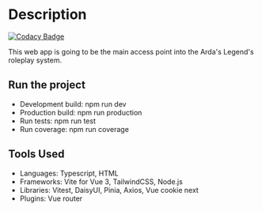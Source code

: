 # Description

[![Codacy Badge](https://api.codacy.com/project/badge/Grade/414bf779c621451aa51484d59a211e8c)](https://app.codacy.com/gh/Ardas-Legends-Development-Team/AL-frontend?utm_source=github.com&utm_medium=referral&utm_content=Ardas-Legends-Development-Team/AL-frontend&utm_campaign=Badge_Grade)

This web app is going to be the main access point into the Arda's Legend's roleplay system.

## Run the project

- Development build: npm run dev
- Production build: npm run production
- Run tests: npm run test
- Run coverage: npm run coverage


## Tools Used

- Languages: Typescript, HTML
- Frameworks: Vite for Vue 3, TailwindCSS, Node.js
- Libraries: Vitest, DaisyUI, Pinia, Axios, Vue cookie next
- Plugins: Vue router
